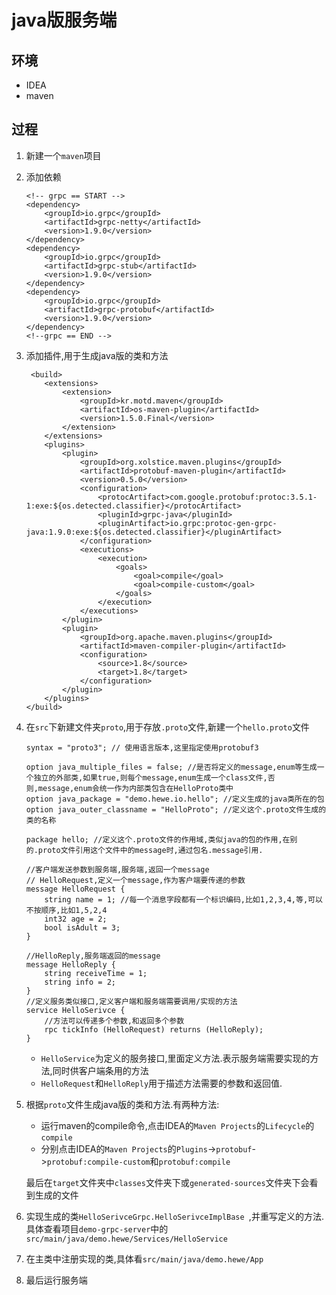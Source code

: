 # java版服务端
## 环境
* IDEA
* maven
## 过程
1. 新建一个`maven`项目
1. 添加依赖
    ``` 
    <!-- grpc == START -->
    <dependency>
        <groupId>io.grpc</groupId>
        <artifactId>grpc-netty</artifactId>
        <version>1.9.0</version>
    </dependency>
    <dependency>
        <groupId>io.grpc</groupId>
        <artifactId>grpc-stub</artifactId>
        <version>1.9.0</version>
    </dependency>
    <dependency>
        <groupId>io.grpc</groupId>
        <artifactId>grpc-protobuf</artifactId>
        <version>1.9.0</version>
    </dependency>
    <!--grpc == END -->
    ```
1. 添加插件,用于生成java版的类和方法
    ``` 
     <build>
        <extensions>
            <extension>
                <groupId>kr.motd.maven</groupId>
                <artifactId>os-maven-plugin</artifactId>
                <version>1.5.0.Final</version>
            </extension>
        </extensions>
        <plugins>
            <plugin>
                <groupId>org.xolstice.maven.plugins</groupId>
                <artifactId>protobuf-maven-plugin</artifactId>
                <version>0.5.0</version>
                <configuration>
                    <protocArtifact>com.google.protobuf:protoc:3.5.1-1:exe:${os.detected.classifier}</protocArtifact>
                    <pluginId>grpc-java</pluginId>
                    <pluginArtifact>io.grpc:protoc-gen-grpc-java:1.9.0:exe:${os.detected.classifier}</pluginArtifact>
                </configuration>
                <executions>
                    <execution>
                        <goals>
                            <goal>compile</goal>
                            <goal>compile-custom</goal>
                        </goals>
                    </execution>
                </executions>
            </plugin>
            <plugin>
                <groupId>org.apache.maven.plugins</groupId>
                <artifactId>maven-compiler-plugin</artifactId>
                <configuration>
                    <source>1.8</source>
                    <target>1.8</target>
                </configuration>
            </plugin>
        </plugins>
    </build>
    ```
1. 在`src`下新建文件夹`proto`,用于存放`.proto`文件,新建一个`hello.proto`文件
    ``` 
    syntax = "proto3"; // 使用语言版本,这里指定使用protobuf3
    
    option java_multiple_files = false; //是否将定义的message,enum等生成一个独立的外部类,如果true,则每个message,enum生成一个class文件,否则,message,enum会统一作为内部类包含在HelloProto类中
    option java_package = "demo.hewe.io.hello"; //定义生成的java类所在的包
    option java_outer_classname = "HelloProto"; //定义这个.proto文件生成的类的名称
    
    package hello; //定义这个.proto文件的作用域,类似java的包的作用,在别的.proto文件引用这个文件中的message时,通过包名.message引用.
    
    //客户端发送参数到服务端,服务端,返回一个message
    // HelloRequest,定义一个message,作为客户端要传递的参数
    message HelloRequest {
        string name = 1; //每一个消息字段都有一个标识编码,比如1,2,3,4,等,可以不按顺序,比如1,5,2,4
        int32 age = 2;
        bool isAdult = 3;
    }
    
    //HelloReply,服务端返回的message
    message HelloReply {
        string receiveTime = 1;
        string info = 2;
    }
    //定义服务类似接口,定义客户端和服务端需要调用/实现的方法
    service HelloSerivce {
        //方法可以传递多个参数,和返回多个参数
        rpc tickInfo (HelloRequest) returns (HelloReply);
    }
    ```
    * `HelloService`为定义的服务接口,里面定义方法.表示服务端需要实现的方法,同时供客户端条用的方法
    * `HelloRequest`和`HelloReply`用于描述方法需要的参数和返回值.
1. 根据`proto`文件生成java版的类和方法.有两种方法:
    * 运行maven的compile命令,点击IDEA的`Maven Projects`的`Lifecycle`的`compile`
    * 分别点击IDEA的`Maven Projects`的`Plugins`->`protobuf`->`protobuf:compile-custom`和`protobuf:compile`
    
    最后在`target`文件夹中`classes`文件夹下或`generated-sources`文件夹下会看到生成的文件
1. 实现生成的类`HelloSerivceGrpc.HelloSerivceImplBase `,并重写定义的方法.具体查看项目`demo-grpc-server`中的`src/main/java/demo.hewe/Services/HelloService`
1. 在主类中注册实现的类,具体看`src/main/java/demo.hewe/App`
1. 最后运行服务端